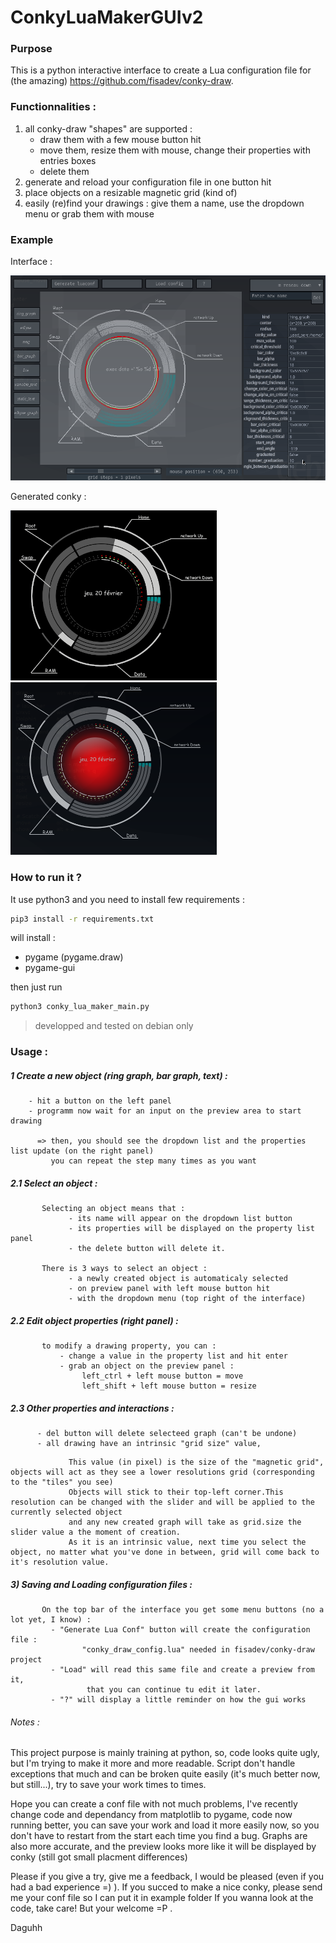 # ConkyLuaMakerGUIv2

### Purpose 
This is a python interactive interface to create a Lua configuration file for (the amazing) https://github.com/fisadev/conky-draw. 

### Functionnalities :
1. all conky-draw "shapes" are supported :
      * draw them with a few mouse button hit
      * move them, resize them with mouse, change their properties with entries boxes 
      * delete them
2. generate and reload your configuration file in one button hit
3. place objects on a resizable magnetic grid (kind of)
4. easily (re)find your drawings : give them a name, use the dropdown menu or grab them with mouse

### Example
Interface :

<img src="https://raw.githubusercontent.com/Daguhh/ConkyLuaMakerGUIv2/master/Example/Interface_example.png" width="600">

Generated conky :

<img src="https://raw.githubusercontent.com/Daguhh/ConkyLuaMakerGUIv2/master/Example/example_1/conky_example_n1.png" width="330">
<img src="https://raw.githubusercontent.com/Daguhh/ConkyLuaMakerGUIv2/master/Example/example_1/conky_example_2001.png" width="330">

### How to run it ?
It use python3 and you need to install few requirements :

  ```bash
  pip3 install -r requirements.txt
  ```
will install  : 
  - pygame (pygame.draw)
  - pygame-gui

then just run
  ```bash
  python3 conky_lua_maker_main.py
  ```
> developped and tested on debian only



### Usage :

##### 1 Create a new object (ring graph, bar graph, text) :
     
        - hit a button on the left panel
        - programm now wait for an input on the preview area to start drawing
      
          => then, you should see the dropdown list and the properties list update (on the right panel)
             you can repeat the step many times as you want
    
##### 2.1 Select an object :
      
           Selecting an object means that : 
                 - its name will appear on the dropdown list button
                 - its properties will be displayed on the property list panel
                 - the delete button will delete it.

           There is 3 ways to select an object :
                 - a newly created object is automaticaly selected 
                 - on preview panel with left mouse button hit
                 - with the dropdown menu (top right of the interface)
    
##### 2.2 Edit object properties (right panel) :
           to modify a drawing property, you can :
               - change a value in the property list and hit enter
               - grab an object on the preview panel :
                    left_ctrl + left mouse button = move
                    left_shift + left mouse button = resize
               
##### 2.3 Other properties and interactions :
          - del button will delete selecteed graph (can't be undone)
          - all drawing have an intrinsic "grid size" value, 
</sub>

                 This value (in pixel) is the size of the "magnetic grid", objects will act as they see a lower resolutions grid (corresponding to the "tiles" you see)
                 Objects will stick to their top-left corner.This resolution can be changed with the slider and will be applied to the currently selected object 
                 and any new created graph will take as grid.size the slider value a the moment of creation.
                 As it is an intrinsic value, next time you select the object, no matter what you've done in between, grid will come back to it's resolution value.
</sub>             
                 
##### 3) Saving and Loading configuration files :

           On the top bar of the interface you get some menu buttons (no a lot yet, I know) :
             - "Generate Lua Conf" button will create the configuration file : 
                    "conky_draw_config.lua" needed in fisadev/conky-draw project 
             - "Load" will read this same file and create a preview from it, 
                     that you can continue tu edit it later.
             - "?" will display a little reminder on how the gui works
      

###### Notes :

This project purpose is mainly training at python, so, code looks quite ugly, but I'm trying to make it more and more readable.
Script don't handle exceptions that much and can be broken quite easily (it's much better now, but still...), 
try to save your work times to times.

Hope you can create a conf file with not much problems, I've recently change code and dependancy from matplotlib to pygame, 
code now running better, you can save your work and load it more easily now, 
so you don't have to restart from the start each time you find a bug. 
Graphs are also more accurate, and the preview looks more like it will be displayed by conky (still got small placment differences)

Please if you give a try, give me a feedback, I would be pleased (even if you had a bad experience =) ). 
If you succed to make a nice conky, please send me your conf file so I can put it in example folder
If you wanna look at the code, take care! But your welcome =P .

Daguhh
